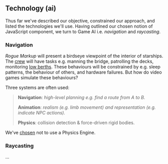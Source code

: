 ## Technology (ai)

Thus far we've described our objective, constrained our approach, and listed the technologies we'll use.
Having outlined our chosen notion of JavaScript component,
we turn to Game AI i.e. _navigation_ and _raycasting_.

### Navigation

<!-- __TODO__
- Rodney Brooks layers.
- Navigation based Game AI.
- Corner-wrapped Pathfinding only provides part of the 
- No physics engine
- Geomorph 101
-->

_Rogue Markup_ will present a birdseye viewpoint of the interior of starships.
The [crew](https://wiki.travellerrpg.com/Crew "@new-tab") will have tasks e.g. manning the bridge, patrolling the decks, monitoring [low berths](https://wiki.travellerrpg.com/Low_Passage "@new-tab").
These behaviours will be constrained by e.g. sleep patterns, the behaviour of others, and hardware failures.
But how do video games simulate these behaviours?

Three systems are often used:

> **Navigation**: _high-level planning e.g. find a route from A to B._
>
> **Animation**: _realism (e.g. limb movement) and representation (e.g. indicate NPC actions)._
>
> **Physics**: collision detection & force-driven rigid bodies.

We've [chosen](/blog/1#article-constraints) not to use a Physics Engine.

<!-- Pathfinding is central to Game AI.
Our NPCs need to move realistically e.g. they cannot move through walls, windows or locked doors. -->

<div
  class="tabs"
  store-key="nav-demo"
  height="400"
  enabled="false"
  tabs="[
     { key: 'component', filepath: 'nav/NavDemo' },
   ]"
></div>

### Raycasting

...